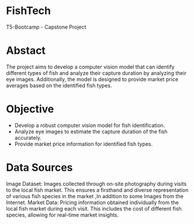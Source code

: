 # FishTech
T5-Bootcamp  - Capstone Project  
# Abstact
The project aims to develop a computer vision model that can
identify different types of fish and analyze their capture duration
by analyzing their eye images. Additionally, the model is designed
to provide market price averages based on the identified fish
types.
# Objective 
- Develop a robust computer vision model for fish identification.
- Analyze eye images to estimate the capture duration of the fish accurately.
- Provide market price information for identified fish types.
# Data Sources
Image Dataset: Images collected through on-site photography during visits to the local fish market. This ensures a firsthand and diverse representation of various fish species in the market ,In addition to some Images from the Internet.
Market Data: Pricing information obtained individually from the local fish market during each visit. This includes the cost of different fish species, allowing for real-time market insights.
